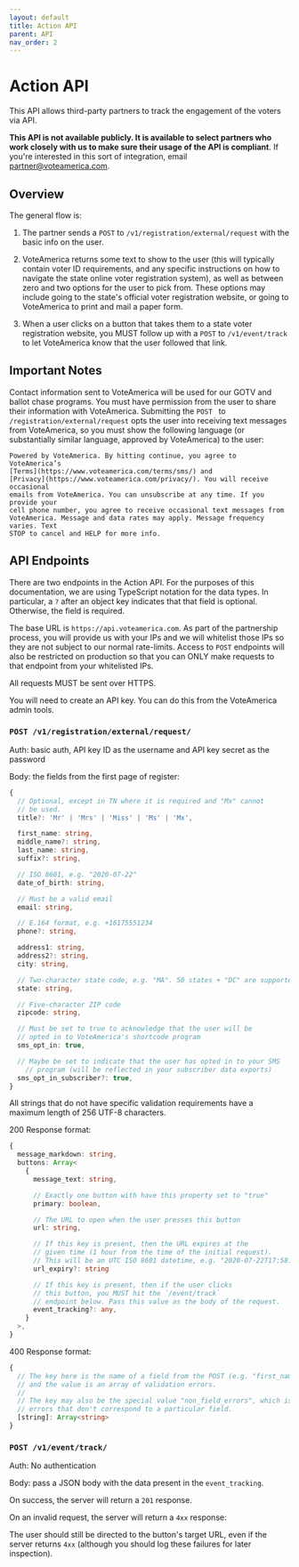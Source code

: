 ```yaml
---
layout: default
title: Action API
parent: API
nav_order: 2
---
```


# Action API

This API allows third-party partners to track the engagement of the voters via API.

**This API is not available publicly. It is available to select partners who
work closely with us to make sure their usage of the API is compliant**. If
you're interested in this sort of integration, email
[partner@voteamerica.com](mailto:partner@voteamerica.com).

## Overview

The general flow is:

1. The partner sends a `POST` to `/v1/registration/external/request` with the
   basic info on the user.

2. VoteAmerica returns some text to show to the user (this will typically
   contain voter ID requirements, and any specific instructions on how to
   navigate the state online voter registration system), as well as between
   zero and two options for the user to pick from. These options may include
   going to the state's official voter registration website, or going to
   VoteAmerica to print and mail a paper form.

3. When a user clicks on a button that takes them to a state voter registration
   website, you MUST follow up with a `POST` to `/v1/event/track` to let
   VoteAmerica know that the user followed that link.

## Important Notes

Contact information sent to VoteAmerica will be used for our GOTV and ballot
chase programs. You must have permission from the user to share their
information with VoteAmerica. Submitting the `POST ` to
`/registration/external/request` opts the user into receiving text messages from
VoteAmerica, so you must show the following language (or substantially similar
language, approved by VoteAmerica) to the user:

```text
Powered by VoteAmerica. By hitting continue, you agree to VoteAmerica’s
[Terms](https://www.voteamerica.com/terms/sms/) and
[Privacy](https://www.voteamerica.com/privacy/). You will receive occasional
emails from VoteAmerica. You can unsubscribe at any time. If you provide your
cell phone number, you agree to receive occasional text messages from
VoteAmerica. Message and data rates may apply. Message frequency varies. Text
STOP to cancel and HELP for more info.
```

## API Endpoints

There are two endpoints in the Action API. For the purposes of this
documentation, we are using TypeScript notation for the data types. In
particular, a `?` after an object key indicates that that field is optional.
Otherwise, the field is required.

The base URL is `https://api.voteamerica.com`. As part of the partnership
process, you will provide us with your IPs and we will whitelist those IPs so
they are not subject to our normal rate-limits. Access to `POST` endpoints
will also be restricted on production so that you can ONLY make requests to
that endpoint from your whitelisted IPs.

All requests MUST be sent over HTTPS.

You will need to create an API key. You can do this from the VoteAmerica
admin tools.


### `POST /v1/registration/external/request/`

Auth: basic auth, API key ID as the username and API key secret as the password

Body: the fields from the first page of register:

```typescript
{
  // Optional, except in TN where it is required and "Mx" cannot
  // be used.
  title?: 'Mr' | 'Mrs' | 'Miss' | 'Ms' | 'Mx',

  first_name: string,
  middle_name?: string,
  last_name: string,
  suffix?: string,

  // ISO 8601, e.g. "2020-07-22"
  date_of_birth: string,

  // Must be a valid email
  email: string,

  // E.164 format, e.g. +16175551234
  phone?: string,

  address1: string,
  address2?: string,
  city: string,

  // Two-character state code, e.g. "MA". 50 states + "DC" are supported.
  state: string,

  // Five-character ZIP code
  zipcode: string,

  // Must be set to true to acknowledge that the user will be
  // opted in to VoteAmerica's shortcode program
  sms_opt_in: true,

  // Maybe be set to indicate that the user has opted in to your SMS
    // program (will be reflected in your subscriber data exports)
  sms_opt_in_subscriber?: true,
}
```

All strings that do not have specific validation requirements have a maximum
length of 256 UTF-8 characters.

200 Response format:

```typescript
{
  message_markdown: string,
  buttons: Array<
    {
      message_text: string,

      // Exactly one button with have this property set to "true"
      primary: boolean,

      // The URL to open when the user presses this button
      url: string,

      // If this key is present, then the URL expires at the
      // given time (1 hour from the time of the initial request).
      // This will be an UTC ISO 8601 datetime, e.g. "2020-07-22T17:58:30Z"
      url_expiry?: string

      // If this key is present, then if the user clicks
      // this button, you MUST hit the `/event/track`
      // endpoint below. Pass this value as the body of the request.
      event_tracking?: any,
    }
  >,
}
```

400 Response format:

```typescript
{
  // The key here is the name of a field from the POST (e.g. "first_name")
  // and the value is an array of validation errors.
  //
  // The key may also be the special value "non_field_errors", which is for
  // errors that don't correspond to a particular field.
  [string]: Array<string>
}
```

### `POST /v1/event/track/`

Auth: No authentication

Body: pass a JSON body with the data present in the `event_tracking`.

On success, the server will return a `201` response.

On an invalid request, the server will return a `4xx` response:

The user should still be directed to the button's target URL, even if the server returns `4xx` (although you should log these failures for later inspection).
